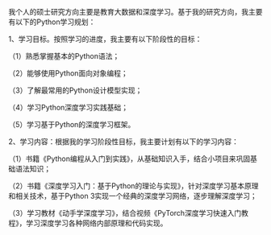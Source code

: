 我个人的硕士研究方向主要是教育大数据和深度学习。基于我的研究方向，我主要有以下的Python学习规划：

1、学习目标。按照学习的进度，我主要有以下阶段性的目标：

（1）熟悉掌握基本的Python语法；

（2）能够使用Python面向对象编程；

（3）了解最常用的Python设计模型实现；

（4）学习Python深度学习实践基础；

（5）学习基于Python的深度学习框架。



2、学习内容：根据我的学习阶段性目标，我主要计划有以下的学习内容：

（1）书籍《Python编程从入门到实践》，从基础知识入手，结合小项目来巩固基础语法知识；

（2）书籍《深度学习入门：基于Python的理论与实现》，针对深度学习基本原理和相关技术，基于Python 3实现一个经典的深度学习网络，逐步理解深度学习；

（3）学习教材《动手学深度学习》，结合视频《PyTorch深度学习快速入门教程》，学习深度学习各种网络内部原理和代码实现。